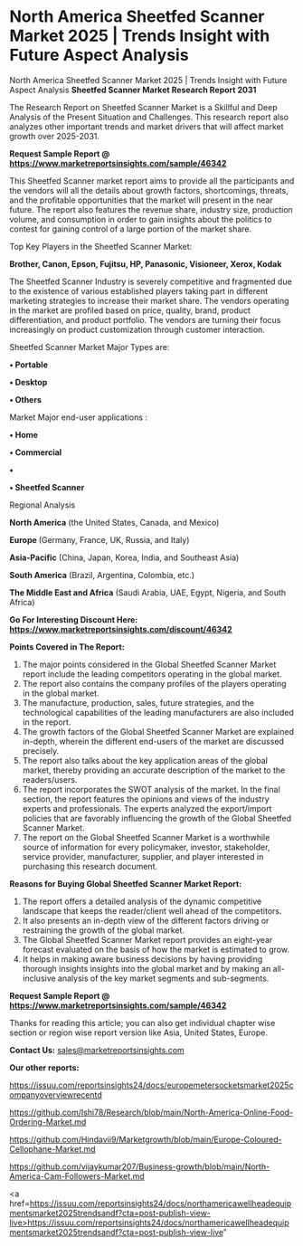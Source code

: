 # North America Sheetfed Scanner Market 2025 | Trends Insight with Future Aspect Analysis
North America Sheetfed Scanner Market 2025 | Trends Insight with Future Aspect Analysis
<strong>Sheetfed Scanner Market Research Report 2031</strong>

The Research Report on Sheetfed Scanner Market is a Skillful and Deep Analysis of the Present Situation and Challenges. This research report also analyzes other important trends and market drivers that will affect market growth over 2025-2031.

<strong>Request Sample Report @ <a href=https://www.marketreportsinsights.com/sample/46342>https://www.marketreportsinsights.com/sample/46342</a></strong>

This Sheetfed Scanner market report aims to provide all the participants and the vendors will all the details about growth factors, shortcomings, threats, and the profitable opportunities that the market will present in the near future. The report also features the revenue share, industry size, production volume, and consumption in order to gain insights about the politics to contest for gaining control of a large portion of the market share.

Top Key Players in the Sheetfed Scanner Market:

<strong>Brother, Canon, Epson, Fujitsu, HP, Panasonic, Visioneer, Xerox, Kodak</strong>

The Sheetfed Scanner Industry is severely competitive and fragmented due to the existence of various established players taking part in different marketing strategies to increase their market share. The vendors operating in the market are profiled based on price, quality, brand, product differentiation, and product portfolio. The vendors are turning their focus increasingly on product customization through customer interaction.

Sheetfed Scanner Market Major Types are:

<strong>•  Portable

•  Desktop

•  Others</strong>

Market Major end-user applications :

<strong>•  Home

•  Commercial

•  

•  Sheetfed Scanner</strong>

Regional Analysis

</u><strong><b>North America</b></strong> (the United States, Canada, and Mexico)

<strong><b>Europe </b></strong>(Germany, France, UK, Russia, and Italy)

<strong><b>Asia-Pacific</b></strong> (China, Japan, Korea, India, and Southeast Asia)

<strong><b>South America</b></strong> (Brazil, Argentina, Colombia, etc.)

<strong><b>The Middle East and Africa</b></strong> (Saudi Arabia, UAE, Egypt, Nigeria, and South Africa)

<strong>Go For Interesting Discount Here: <a href=https://www.marketreportsinsights.com/discount/46342>https://www.marketreportsinsights.com/discount/46342</a></strong>

<strong>Points Covered in The Report:</strong>
<ol>
  <li>The major points considered in the Global Sheetfed Scanner Market report include the leading competitors operating in the global market.</li>
  <li>The report also contains the company profiles of the players operating in the global market.</li>
  <li>The manufacture, production, sales, future strategies, and the technological capabilities of the leading manufacturers are also included in the report.</li>
  <li>The growth factors of the Global Sheetfed Scanner Market are explained in-depth, wherein the different end-users of the market are discussed precisely.</li>
  <li>The report also talks about the key application areas of the global market, thereby providing an accurate description of the market to the readers/users.</li>
  <li>The report incorporates the SWOT analysis of the market. In the final section, the report features the opinions and views of the industry experts and professionals. The experts analyzed the export/import policies that are favorably influencing the growth of the Global Sheetfed Scanner Market.</li>
  <li>The report on the Global Sheetfed Scanner Market is a worthwhile source of information for every policymaker, investor, stakeholder, service provider, manufacturer, supplier, and player interested in purchasing this research document.</li>
</ol>
<strong>Reasons for Buying Global Sheetfed Scanner Market Report:</strong>

<ol>
  <li>The report offers a detailed analysis of the dynamic competitive landscape that keeps the reader/client well ahead of the competitors.</li>
  <li>It also presents an in-depth view of the different factors driving or restraining the growth of the global market.</li>
  <li>The Global Sheetfed Scanner Market report provides an eight-year forecast evaluated on the basis of how the market is estimated to grow.</li>
  <li>It helps in making aware business decisions by having providing thorough insights insights into the global market and by making an all-inclusive analysis of the key market segments and sub-segments.</li>
</ol>
<strong>Request Sample Report @ <a href=https://www.marketreportsinsights.com/sample/46342>https://www.marketreportsinsights.com/sample/46342</a></strong>


Thanks for reading this article; you can also get individual chapter wise section or region wise report version like Asia, United States, Europe.

<strong>Contact Us:</strong>
sales@marketreportsinsights.com

<strong>Our other reports:</strong>

<a href=https://issuu.com/reportsinsights24/docs/europemetersocketsmarket2025companyoverviewrecentd>https://issuu.com/reportsinsights24/docs/europemetersocketsmarket2025companyoverviewrecentd</a>

<a href=https://github.com/Ishi78/Research/blob/main/North-America-Online-Food-Ordering-Market.md>https://github.com/Ishi78/Research/blob/main/North-America-Online-Food-Ordering-Market.md</a>

<a href=https://github.com/Hindavii9/Marketgrowth/blob/main/Europe-Coloured-Cellophane-Market.md>https://github.com/Hindavii9/Marketgrowth/blob/main/Europe-Coloured-Cellophane-Market.md</a>

<a href=https://github.com/vijaykumar207/Business-growth/blob/main/North-America-Cam-Followers-Market.md>https://github.com/vijaykumar207/Business-growth/blob/main/North-America-Cam-Followers-Market.md</a>

<a href=https://issuu.com/reportsinsights24/docs/northamericawellheadequipmentsmarket2025trendsandf?cta=post-publish-view-live>https://issuu.com/reportsinsights24/docs/northamericawellheadequipmentsmarket2025trendsandf?cta=post-publish-view-live</a>"
